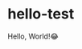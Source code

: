# hello-test
<!DOCTYPE html>
<html>
<head>
	<title>오늘은 5월 21일, 금요일이지</title>
</head>
<body>
	Hello, World!😂
</body>
</html>
